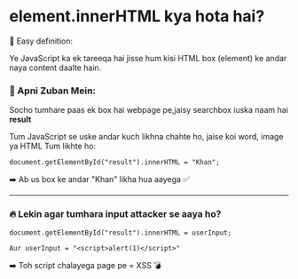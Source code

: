 
# element.innerHTML kya hota hai?

📌 Easy definition:

Ye JavaScript ka ek tareeqa hai jisse hum kisi HTML box (element) ke andar naya content daalte hain.

### 🧠 Apni Zuban Mein:

Socho tumhare paas ek box hai webpage pe,jaisy searchbox iuska naam hai **result**

Tum JavaScript se uske andar kuch likhna chahte ho, jaise koi word, image ya HTML
Tum likhte ho:

```document.getElementById("result").innerHTML = "Khan";```

➡️ Ab us box ke andar "Khan" likha hua aayega ✅

---

### 🔥 Lekin agar tumhara input attacker se aaya ho?

```document.getElementById("result").innerHTML = userInput;```

```Aur userInput = "<script>alert(1)</script>"```

➡️ Toh script chalayega page pe = XSS 💣
